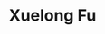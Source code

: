 ---
# Display name
title: Xuelong Fu

# Full name (for SEO)
first_name: Xuelong
last_name: Fu

# Status emoji
status:
  icon: ☕️

# Is this the primary user of the site?
superuser: true

# Role/position/tagline
role: Organisers

# Organizations/Affiliations to show in About widget
organizations:
  - name: University of Amsterdam
    url: https://uva.nl/

# Short bio (displayed in user profile at end of posts)
bio: Veteran in getting Bachelor Degrees

# Social Networking
# Need to use another icon? Simply download the SVG icon to your `assets/media/icons/` folder.
profiles:
  - icon: at-symbol
    url: 'mailto:your-email@example.com'
    label: E-mail Me
  - icon: brands/x
    url: https://twitter.com/GetResearchDev
  - icon: brands/instagram
    url: https://www.instagram.com/
  - icon: brands/linkedin
    url: https://www.linkedin.com/
  # Link to a PDF of your resume/CV - upload it to `static/uploads/resume.pdf`
  - icon: academicons/cv
    url: uploads/resume.pdf
    label: Download my resume
  - icon: rss
    url: ./post/index.xml
    label: Subscribe to my blog via RSS feed

# Highlight the author in author lists? (true/false)
highlight_name: true

# Author's website URL
website: ""
---